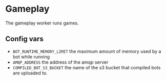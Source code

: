 # Gameplay

The gameplay worker runs games. 

## Config vars
- `BOT_RUNTIME_MEMORY_LIMIT` the maximum amount of memory used by a bot while running
- `AMQP_ADDRESS` the address of the amqp server
- `COMPILED_BOT_S3_BUCKET` the name of the s3 bucket that compiled bots are uploaded to.